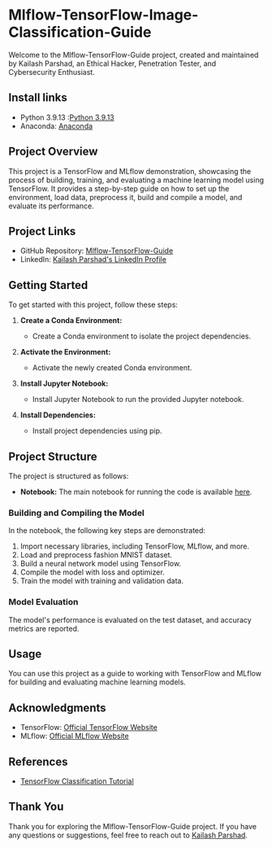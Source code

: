 # Mlflow-TensorFlow-Image-Classification-Guide

Welcome to the Mlflow-TensorFlow-Guide project, created and maintained by Kailash Parshad, an Ethical Hacker, Penetration Tester, and Cybersecurity Enthusiast.
## Install links
- Python 3.9.13 :[Python 3.9.13](https://www.python.org/downloads/release/python-3913/)
- Anaconda: [Anaconda](https://www.anaconda.com/download/)

## Project Overview
This project is a TensorFlow and MLflow demonstration, showcasing the process of building, training, and evaluating a machine learning model using TensorFlow. It provides a step-by-step guide on how to set up the environment, load data, preprocess it, build and compile a model, and evaluate its performance.

## Project Links
- GitHub Repository: [Mlflow-TensorFlow-Guide](https://github.com/at0m-b0mb/Mlflow-TensorFlow-Image-Classification-Guide)
- LinkedIn: [Kailash Parshad's LinkedIn Profile](https://www.linkedin.com/in/kailash-parshad/)

## Getting Started
To get started with this project, follow these steps:

1. **Create a Conda Environment:**
   - Create a Conda environment to isolate the project dependencies.

2. **Activate the Environment:**
   - Activate the newly created Conda environment.

3. **Install Jupyter Notebook:**
   - Install Jupyter Notebook to run the provided Jupyter notebook.

4. **Install Dependencies:**
   - Install project dependencies using pip.

## Project Structure
The project is structured as follows:

- **Notebook:** The main notebook for running the code is available [here](https://github.com/at0m-b0mb/Mlflow-Tensorflow-Demo/blob/main/MLFlow%20Tensorflow%20Model%20Kailash.ipynb).

### Building and Compiling the Model
In the notebook, the following key steps are demonstrated:

1. Import necessary libraries, including TensorFlow, MLflow, and more.
2. Load and preprocess fashion MNIST dataset.
3. Build a neural network model using TensorFlow.
4. Compile the model with loss and optimizer.
5. Train the model with training and validation data.

### Model Evaluation
The model's performance is evaluated on the test dataset, and accuracy metrics are reported.

## Usage
You can use this project as a guide to working with TensorFlow and MLflow for building and evaluating machine learning models.

## Acknowledgments
- TensorFlow: [Official TensorFlow Website](https://www.tensorflow.org/)
- MLflow: [Official MLflow Website](https://mlflow.org/)

## References
- [TensorFlow Classification Tutorial](https://www.tensorflow.org/tutorials/keras/classification)

## Thank You
Thank you for exploring the Mlflow-TensorFlow-Guide project. If you have any questions or suggestions, feel free to reach out to [Kailash Parshad](https://www.linkedin.com/in/kailash-parshad/).
